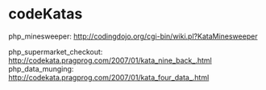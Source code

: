 codeKatas
=========

php_minesweeper: http://codingdojo.org/cgi-bin/wiki.pl?KataMinesweeper

php_supermarket_checkout: http://codekata.pragprog.com/2007/01/kata_nine_back_.html
php_data_munging: http://codekata.pragprog.com/2007/01/kata_four_data_.html

